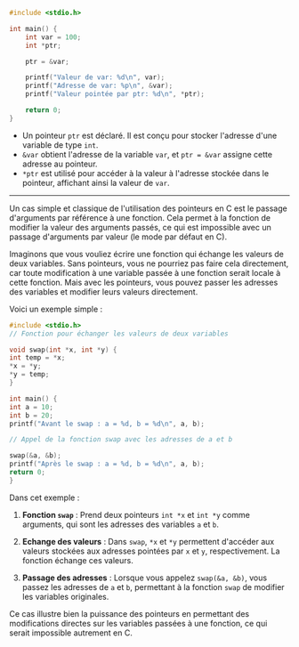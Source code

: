 ```c
#include <stdio.h>

int main() {
    int var = 100;
    int *ptr;

    ptr = &var;

    printf("Valeur de var: %d\n", var);
    printf("Adresse de var: %p\n", &var);
    printf("Valeur pointée par ptr: %d\n", *ptr);

    return 0;
}
```

- Un pointeur `ptr` est déclaré. Il est conçu pour stocker l'adresse d'une variable de type `int`.
- `&var` obtient l'adresse de la variable `var`, et `ptr = &var` assigne cette adresse au pointeur.
- `*ptr` est utilisé pour accéder à la valeur à l'adresse stockée dans le pointeur, affichant ainsi la valeur de `var`.

---

Un cas simple et classique de l'utilisation des pointeurs en C est le passage d'arguments par référence à une fonction. Cela permet à la fonction de modifier la valeur des arguments passés, ce qui est impossible avec un passage d'arguments par valeur (le mode par défaut en C).

Imaginons que vous vouliez écrire une fonction qui échange les valeurs de deux variables. Sans pointeurs, vous ne pourriez pas faire cela directement, car toute modification à une variable passée à une fonction serait locale à cette fonction. Mais avec les pointeurs, vous pouvez passer les adresses des variables et modifier leurs valeurs directement.

Voici un exemple simple :

```c
#include <stdio.h>  
// Fonction pour échanger les valeurs de deux variables 

void swap(int *x, int *y) {     
int temp = *x;     
*x = *y;     
*y = temp; 
}  

int main() {     
int a = 10;     
int b = 20;      
printf("Avant le swap : a = %d, b = %d\n", a, b);      

// Appel de la fonction swap avec les adresses de a et b     

swap(&a, &b);      
printf("Après le swap : a = %d, b = %d\n", a, b);      
return 0; 
}
```

Dans cet exemple :

1. **Fonction `swap`** : Prend deux pointeurs `int *x` et `int *y` comme arguments, qui sont les adresses des variables `a` et `b`.
    
2. **Echange des valeurs** : Dans `swap`, `*x` et `*y` permettent d'accéder aux valeurs stockées aux adresses pointées par `x` et `y`, respectivement. La fonction échange ces valeurs.
    
3. **Passage des adresses** : Lorsque vous appelez `swap(&a, &b)`, vous passez les adresses de `a` et `b`, permettant à la fonction `swap` de modifier les variables originales.
    

Ce cas illustre bien la puissance des pointeurs en permettant des modifications directes sur les variables passées à une fonction, ce qui serait impossible autrement en C.